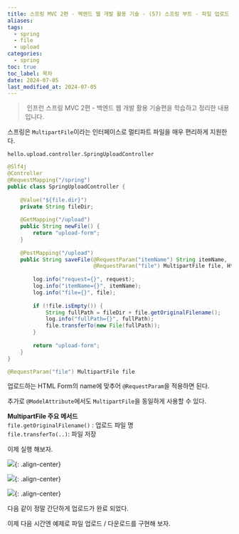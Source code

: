 ```yaml
---
title: 스프링 MVC 2편 - 백엔드 웹 개발 활용 기술 - (57) 스프링 부트 - 파일 업로드 - 스프링과 파일 업로드
aliases: 
tags:
  - spring
  - file
  - upload
categories:
  - spring
toc: true
toc_label: 목차
date: 2024-07-05
last_modified_at: 2024-07-05
---
```

> 인프런 스프링 MVC 2편 - 백엔드 웹 개발 활용 기술편을 학습하고 정리한 내용 입니다.

스프링은 `MultipartFile`이라는 인터페이스로 멀티파트 파일을 매우 편리하게 지원한다.

`hello.upload.controller.SpringUploadController`
```java
@Slf4j
@Controller
@RequestMapping("/spring")  
public class SpringUploadController {  
  
    @Value("${file.dir}")  
    private String fileDir;  
  
    @GetMapping("/upload")  
    public String newFile() {  
        return "upload-form";  
    }  
  
    @PostMapping("/upload")  
    public String saveFile(@RequestParam("itemName") String itemName,  
                           @RequestParam("file") MultipartFile file, HttpServletRequest request) throws IOException {  
  
        log.info("request={}", request);  
        log.info("itemName={}", itemName);  
        log.info("file={}", file);  
  
        if (!file.isEmpty()) {  
            String fullPath = fileDir + file.getOriginalFilename();  
            log.info("fullPath={}", fullPath);  
            file.transferTo(new File(fullPath));  
        }  
  
        return "upload-form";  
    }  
}
```


```java
@RequestParam("file") MultipartFile file
```

업로드하는 HTML Form의 name에 맞추어 `@RequestParam`을 적용하면 된다. 

추가로 `@ModelAttribute`에서도 `MultipartFile`을 동일하게 사용할 수 있다.

**MultipartFile 주요 메서드**<br>
`file.getOriginalFilename()` : 업로드 파일 명<br>`file.transferTo(..)`: 파일 저장


이제 실행 해보자.


![](https://i.imgur.com/tIZWiXN.png){: .align-center}


![](https://i.imgur.com/VjiOnU6.png){: .align-center}


![](https://i.imgur.com/idQBXHI.png){: .align-center}

다음 같이 정말 간단하게 업로드가 완료 되었다.

이제 다음 시간엔 예제로 파일 업로드 / 다운로드를 구현해 보자.



